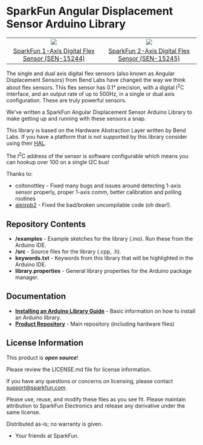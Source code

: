 SparkFun Angular Displacement Sensor Arduino Library
===========================================================

<table class="table table-hover table-striped table-bordered">
  <tr align="center">
   <td><a href="https://www.sparkfun.com/products/15244"><img src="https://cdn.sparkfun.com//assets/parts/1/3/7/0/3/15244-Bend_Labs_Soft_Flex_Sensor_-_1-Axis-01.jpg"></a></td>
   <td><a href="https://www.sparkfun.com/products/15245"><img src="https://cdn.sparkfun.com//assets/parts/1/3/7/0/4/15245-Bend_Labs_Soft_Flex_Sensor_-_2-Axis-01.jpg"></a></td>
  </tr>
  <tr align="center">
    <td><a href="https://www.sparkfun.com/products/15244">SparkFun 1-Axis Digital Flex Sensor (SEN-15244)</a></td>
    <td><a href="https://www.sparkfun.com/products/15245">SparkFun 2-Axis Digital Flex Sensor (SEN-15245)</a></td>
  </tr>
</table>

The single and dual axis digital flex sensors (also known as Angular Displacement Sensors) from Bend Labs have changed the way we think about flex sensors. This flex sensor has 0.1° precision, with a digital I<sup>2</sup>C interface, and an output rate of up to 500Hz, in a single or dual axis configuration. These are truly powerful sensors.

We've written a SparkFun Angular Displacement Sensor Arduino Library to make getting up and running with these sensors a snap. 

This library is based on the Hardware Abstraction Layer written by Bend Labs. If you have a platform that is not supported by this library consider using their [HAL](https://github.com/bendlabs).

The I<sup>2</sup>C address of the sensor is software configurable which means you can hookup over 100 on a single I2C bus!

Thanks to:

* coltonottley - Fixed many bugs and issues around detecting 1-axis sensor properly, proper 1-axis comm, better calibration and polling routines
* [aleixpb2](https://github.com/aleixpb2) - Fixed the bad/broken uncompilable code (oh dear!).

Repository Contents
-------------------

* **/examples** - Example sketches for the library (.ino). Run these from the Arduino IDE. 
* **/src** - Source files for the library (.cpp, .h).
* **keywords.txt** - Keywords from this library that will be highlighted in the Arduino IDE. 
* **library.properties** - General library properties for the Arduino package manager. 

Documentation
--------------
* **[Installing an Arduino Library Guide](https://learn.sparkfun.com/tutorials/installing-an-arduino-library)** - Basic information on how to install an Arduino library.
* **[Product Repository](https://github.com/sparkfun/Qwiic_Twist)** - Main repository (including hardware files)

License Information
-------------------

This product is _**open source**_! 

Please review the LICENSE.md file for license information. 

If you have any questions or concerns on licensing, please contact support@sparkfun.com.

Please use, reuse, and modify these files as you see fit. Please maintain attribution to SparkFun Electronics and release any derivative under the same license.

Distributed as-is; no warranty is given.

- Your friends at SparkFun.
